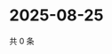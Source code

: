 # 2025-08-25

共 0 条

<!-- BEGIN ZHIHUVIDEO -->
<!-- 最后更新时间 Mon Aug 25 2025 19:10:09 GMT+0800 (China Standard Time) -->

<!-- END ZHIHUVIDEO -->
